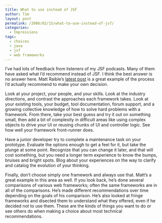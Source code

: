```yaml
---
title: What to use instead of JSF
author: Tim
layout: post
permalink: /2006/02/15/what-to-use-instead-of-jsf/
categories:
  - Impressions
tags:
  - choices
  - java
  - jsf
  - web frameworks
---
```

I&#8217;ve had lots of feedback from listeners of my JSF podcasts. Many of them have asked what I&#8217;d recommend instead of JSF. I think the best answer is no answer here. Matt Raible&#8217;s [latest post][1] is a great example of the process I&#8217;d actually recommend to make your own decision.

Look at your project, your people, and your skills. Look at the industry directions, and contrast the approaches each framework takes. Look at your existing tools, your budget, tool documentation, forum support, and a growing collective knowledge of how to solve hard problems with a framework. From there, take your best guess and try it out on something small, then add a bit of complexity in difficult areas like using complex objects to drive your UI or reusing chunks of UI and controller logic. See how well your framework front-runner does.

Have a junior developer try to complete a maintenance task on your prototype. Evaluate the options enough to get a feel for it, but take the plunge at some point. Recognize that you can change it later, and that will cost something, but you need a longer term experience to know the bumps, bruises and bright spots. Blog about your experiences on the way to clarify and catalog the evolution of your thinking.

Finally, don&#8217;t choose simply one framework and always use that. Matt&#8217;s a great example in this area as well. If you look back, he&#8217;s done several comparisons of various web frameworks; often the same frameworks are in all of the comparisons. He&#8217;s made different recommendations over time depending on the goals of his comparison. He&#8217;s also looked at fringe frameworks and disected them to understand what they offered, even if he decided not to use them. These are the kinds of things you want to do or see others do when making a choice about most technical recommendations.

 [1]: http://raibledesigns.com/page/rd?entry=large_sites_powered_by_java
